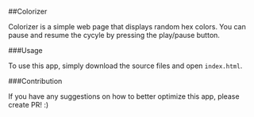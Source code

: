 ##Colorizer

Colorizer is a simple web page that displays random hex colors. You can pause and resume the cycyle by pressing the play/pause button.

###Usage

To use this app, simply download the source files and open ```index.html```.

###Contribution

If you have any suggestions on how to better optimize this app, please create PR! :)